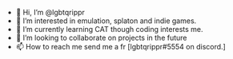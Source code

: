 - 👋 Hi, I’m @lgbtqrippr
- 👀 I’m interested in emulation, splaton and indie games.
- 🌱 I’m currently learning CAT though coding interests me.
- 💞️ I’m looking to collaborate on projects in the future
- 📫 How to reach me send me a fr [lgbtqrippr#5554 on discord.]

<!---
lgbtqrippr/lgbtqrippr is a ✨ special ✨ repository because its `README.md` (this file) appears on your GitHub profile.
You can click the Preview link to take a look at your changes.
--->
